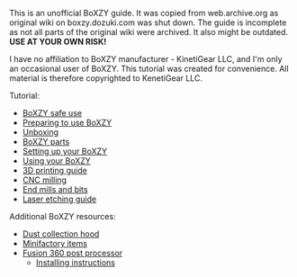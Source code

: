This is an unofficial BoXZY guide. It was copied from web.archive.org as original wiki on boxzy.dozuki.com was shut down. The guide is incomplete as not all parts of the original wiki were archived. It also might be outdated. **USE AT YOUR OWN RISK!**

I have no affiliation to BoXZY manufacturer - KinetiGear LLC,  and I'm only an occasional user of BoXZY. This tutorial was created for convenience. All material is therefore copyrighted to KenetiGear LLC.

Tutorial:
 * [BoXZY safe use](01_Boxzy_safe_use.md)
 * [Preparing to use BoXZY](Preparing_to_use_BoXZY.md)
 * [Unboxing](11_Un_boxing_your_Bozxy.md)
 * [BoXZY parts](Boxzy_parts_and_terminology.md)
 * [Setting up your BoXZY](12_setting_up_your_Boxzy.md)
 * [Using your BoXZY](13_using_your_Boxzy.md)
 * [3D printing guide](3D_printing_guide.md)
 * [CNC milling](CNC_milling_with_Boxzy.md)
 * [End mills and bits](End_Mills_and_Bits_for_Milling_with_BoXZY.md)
 * [Laser etching guide](Laser_etching_guide.md)


Additional BoXZY resources:
 * [Dust collection hood](https://www.myminifactory.com/object/3d-print-boxzy-cnc-dust-boot-makita-rt0701-trim-router-55369)
 * [Minifactory items](https://www.myminifactory.com/search/?query=boxzy)
 * [Fusion 360 post processor](https://cam.autodesk.com/hsmposts?p=boxzy&utm_source=Has+Purchased&utm_campaign=ac5bc3194c-EMAIL_CAMPAIGN_2017_06_15&utm_medium=email&utm_term=0_37b63d7337-ac5bc3194c-140215021&mc_cid=ac5bc3194c&mc_eid=5116e89b37)
    * [Installing instructions](https://forums.autodesk.com/t5/hsm-post-processor-forum/downloding-a-new-post/m-p/7106202/highlight/true?utm_source=Has%20Purchased&utm_campaign=ac5bc3194c-EMAIL_CAMPAIGN_2017_06_15&utm_medium=email&utm_term=0_37b63d7337-ac5bc3194c-140215021&mc_cid=ac5bc3194c&mc_eid=5116e89b37#M13470)
